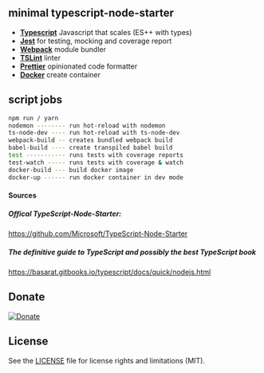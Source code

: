 ## minimal typescript-node-starter

- [**Typescript**](https://www.typescriptlang.org/) Javascript that scales (ES++ with types)
- [**Jest**](https://facebook.github.io/jest/) for testing, mocking and coverage report
- [**Webpack**](https://webpack.js.org/) module bundler
- [**TSLint**](https://palantir.github.io/tslint/) linter
- [**Prettier**](https://prettier.io/) opinionated code formatter
- [**Docker**](https://www.docker.com/) create container

## script jobs

```bash
npm run / yarn
nodemon -------- run hot-reload with nodemon
ts-node-dev ---- run hot-reload with ts-node-dev
webpack-build -- creates bundled webpack build
babel-build ---- create transpiled babel build
test ----------- runs tests with coverage reports
test-watch ----- runs tests with coverage & watch
docker-build --- build docker image
docker-up ------ run docker container in dev mode
```
#### Sources
##### Offical TypeScript-Node-Starter:
https://github.com/Microsoft/TypeScript-Node-Starter
##### The definitive guide to TypeScript and possibly the best TypeScript book
https://basarat.gitbooks.io/typescript/docs/quick/nodejs.html

## Donate
[![Donate](https://img.shields.io/badge/Donate-PayPal-green.svg)](https://www.paypal.com/cgi-bin/webscr?cmd=_s-xclick&hosted_button_id=KEAR9ZC228YCL)

## License
See the [LICENSE](LICENSE.md) file for license rights and limitations (MIT).

